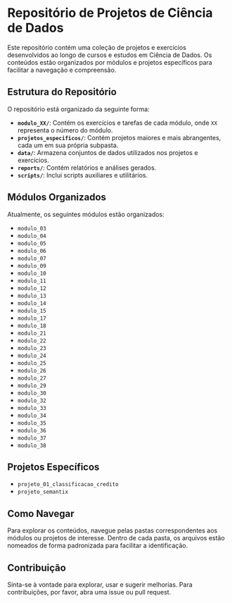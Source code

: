 # Repositório de Projetos de Ciência de Dados

Este repositório contém uma coleção de projetos e exercícios desenvolvidos ao longo de cursos e estudos em Ciência de Dados. Os conteúdos estão organizados por módulos e projetos específicos para facilitar a navegação e compreensão.

## Estrutura do Repositório

O repositório está organizado da seguinte forma:

- **`modulo_XX/`**: Contém os exercícios e tarefas de cada módulo, onde `XX` representa o número do módulo.
- **`projetos_especificos/`**: Contém projetos maiores e mais abrangentes, cada um em sua própria subpasta.
- **`data/`**: Armazena conjuntos de dados utilizados nos projetos e exercícios.
- **`reports/`**: Contém relatórios e análises gerados.
- **`scripts/`**: Inclui scripts auxiliares e utilitários.

## Módulos Organizados

Atualmente, os seguintes módulos estão organizados:

- `modulo_03`
- `modulo_04`
- `modulo_05`
- `modulo_06`
- `modulo_07`
- `modulo_09`
- `modulo_10`
- `modulo_11`
- `modulo_12`
- `modulo_13`
- `modulo_14`
- `modulo_15`
- `modulo_17`
- `modulo_18`
- `modulo_21`
- `modulo_22`
- `modulo_23`
- `modulo_24`
- `modulo_25`
- `modulo_26`
- `modulo_27`
- `modulo_29`
- `modulo_30`
- `modulo_32`
- `modulo_33`
- `modulo_34`
- `modulo_35`
- `modulo_36`
- `modulo_37`
- `modulo_38`

## Projetos Específicos

- `projeto_01_classificacao_credito`
- `projeto_semantix`

## Como Navegar

Para explorar os conteúdos, navegue pelas pastas correspondentes aos módulos ou projetos de interesse. Dentro de cada pasta, os arquivos estão nomeados de forma padronizada para facilitar a identificação.

## Contribuição

Sinta-se à vontade para explorar, usar e sugerir melhorias. Para contribuições, por favor, abra uma issue ou pull request.


